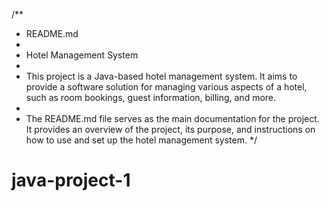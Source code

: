/**
 * README.md
 * 
 * Hotel Management System
 * 
 * This project is a Java-based hotel management system. It aims to provide a software solution for managing various aspects of a hotel, such as room bookings, guest information, billing, and more.
 * 
 * The README.md file serves as the main documentation for the project. It provides an overview of the project, its purpose, and instructions on how to use and set up the hotel management system.
 */
# java-project-1

